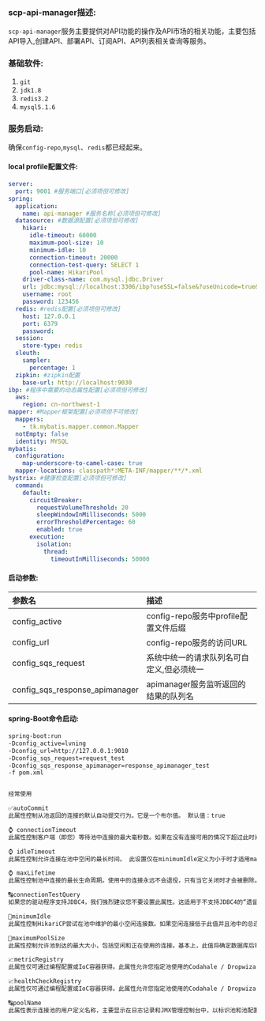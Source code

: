 
### scp-api-manager描述:

`scp-api-manager`服务主要提供对API功能的操作及API市场的相关功能，主要包括API导入,创建API、部署API、订阅API、API列表相关查询等服务。

### 基础软件:

1. `git`
2. `jdk1.8`
3. `redis3.2`
4. `mysql5.1.6`

### 服务启动:

​    确保`config-repo`,`mysql`、`redis`都已经起来。

#### local profile配置文件:

```yaml
server:
  port: 9001 #服务端口[必须项但可修改]
spring:
  application:
    name: api-manager #服务名称[必须项但可修改]
  datasource: #数据源配置[必须项但可修改]
    hikari:
      idle-timeout: 60000
      maximum-pool-size: 10
      minimum-idle: 10
      connection-timeout: 20000
      connection-test-query: SELECT 1
      pool-name: HikariPool
    driver-class-name: com.mysql.jdbc.Driver
    url: jdbc:mysql://localhost:3306/ibp?useSSL=false&?useUnicode=true&characterEncoding=UTF-8&verifyServerCertificate=false&allowMultiQueries=true
    username: root
    password: 123456
  redis: #redis配置[必须项但可修改]
    host: 127.0.0.1
    port: 6379
    password:
  session:
    store-type: redis
  sleuth:
    sampler:
      percentage: 1
  zipkin: #zipkin配置
    base-url: http://localhost:9030
ibp: #程序中需要的动态属性配置[必须项但可修改]
  aws:
    region: cn-northwest-1
mapper: #Mapper框架配置[必须项但不可修改]
  mappers:
    - tk.mybatis.mapper.common.Mapper
  notEmpty: false
  identity: MYSQL
mybatis:
  configuration:
    map-underscore-to-camel-case: true
  mapper-locations: classpath*:META-INF/mapper/**/*.xml
hystrix: #健康检查配置[必须项但可修改]
  command:
    default:
      circuitBreaker:
        requestVolumeThreshold: 20
        sleepWindowInMilliseconds: 5000
        errorThresholdPercentage: 60
        enabled: true
      execution:
        isolation:
          thread:
            timeoutInMilliseconds: 50000
```



####    启动参数:

| 参数名                         | 描述                                         |
| :----------------------------- | :------------------------------------------- |
| config_active                  | config-repo服务中profile配置文件后缀     |
| config_url                     | config-repo服务的访问URL                 |
| config_sqs_request             | 系统中统一的请求队列名可自定义,但必须统一 |
| config_sqs_response_apimanager | apimanager服务监听返回的结果的队列名         |

#### spring-Boot命令启动:

```markdown
spring-boot:run 
-Dconfig_active=lvning 
-Dconfig_url=http://127.0.0.1:9010 
-Dconfig_sqs_request=request_test 
-Dconfig_sqs_response_apimanager=response_apimanager_test
-f pom.xml
```

```markdown

经常使用

✅autoCommit
此属性控制从池返回的连接的默认自动提交行为。它是一个布尔值。 默认值：true

⌚ connectionTimeout
此属性控制客户端（即您）等待池中连接的最大毫秒数。如果在没有连接可用的情况下超过此时间，则将抛出SQLException。最低可接受的连接超时为250毫秒。 默认值：30000（30秒）

⌚ idleTimeout
此属性控制允许连接在池中空闲的最长时间。 此设置仅在minimumIdle定义为小于时才适用maximumPoolSize。一旦池到达连接， 空闲连接将不会退出minimumIdle。连接是否空闲退出的最大变化为+30秒，平均变化为+15秒。在此超时之前，连接永远不会被空闲。值为0表示永远不会从池中删除空闲连接。允许的最小值为10000毫秒（10秒）。 默认值：600000（10分钟）

⌚ maxLifetime
此属性控制池中连接的最长生命周期。使用中的连接永远不会退役，只有当它关闭时才会被删除。在逐个连接的基础上，应用轻微的负衰减以避免池中的大量灭绝。 我们强烈建议设置此值，它应比任何数据库或基础结构强加的连接时间限制短几秒。 值0表示没有最大寿命（无限寿命），当然主题是idleTimeout设置。 默认值：1800000（30分钟）

🔠connectionTestQuery
如果您的驱动程序支持JDBC4，我们强烈建议您不要设置此属性。这适用于不支持JDBC4的“遗留”驱动程序Connection.isValid() API。这是在从池中给出连接之前执行的查询，以验证与数据库的连接是否仍然存在。再次尝试运行没有此属性的池，如果您的驱动程序不符合JDBC4，HikariCP将记录错误以通知您。 默认值：无

🔢minimumIdle
此属性控制HikariCP尝试在池中维护的最小空闲连接数。如果空闲连接低于此值并且池中的总连接数小于maximumPoolSize，则HikariCP将尽最大努力快速有效地添加其他连接。但是，为了获得最高性能和对峰值需求的响应，我们建议不要设置此值，而是允许HikariCP充当固定大小的连接池。 默认值：与maximumPoolSize相同

🔢maximumPoolSize
此属性控制允许池到达的最大大小，包括空闲和正在使用的连接。基本上，此值将确定数据库后端的最大实际连接数。对此的合理值最好由您的执行环境决定。当池达到此大小且没有空闲连接可用时，对getConnection（）的调用将connectionTimeout在超时前阻塞最多毫秒。请阅读有关游泳池尺寸的信息。 默认值：10

📈metricRegistry
此属性仅可通过编程配置或IoC容器获得。此属性允许您指定池使用的Codahale / Dropwizard 实例MetricRegistry来记录各种度量标准。有关 详细信息，请参阅度量维基页面。 默认值：无

📈healthCheckRegistry
此属性仅可通过编程配置或IoC容器获得。此属性允许您指定池使用的Codahale / Dropwizard 实例HealthCheckRegistry来报告当前的健康信息。有关 详细信息，请参阅运行状况检查维基页面。 默认值：无

🔠poolName
此属性表示连接池的用户定义名称，主要显示在日志记录和JMX管理控制台中，以标识池和池配置。 默认值：自动生成

```